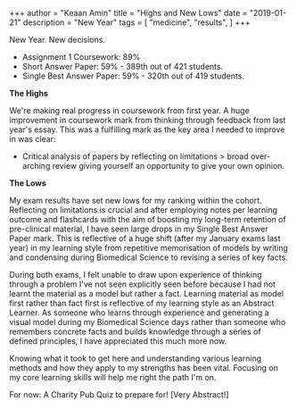 +++
author = "Keaan Amin"
title = "Highs and New Lows"
date = "2019-01-21"
description = "New Year"
tags = [
    "medicine",
    "results",
]
+++

New Year. New decisions.

-  Assignment 1 Coursework: 89%
- Short Answer Paper: 59% - 389th out of 421 students.
- Single Best Answer Paper: 59% - 320th out of 419 students.
<!--more-->

**The Highs**

We're making real progress in coursework from first year. A huge improvement in coursework mark from thinking through feedback from last year's essay. This was a fulfilling mark as the key area I needed to improve in was clear:

- Critical analysis of papers by reflecting on limitations > broad over-arching review giving yourself an opportunity to give your own opinion.

**The Lows**

My exam results have set new lows for my ranking within the cohort. Reflecting on limitations is crucial and after employing notes per learning outcome and flashcards with the aim of boosting my long-term retention of pre-clinical material, I have seen large drops in my Single Best Answer Paper mark. This is reflective of a huge shift (after my January exams last year) in my learning style from repetitive memorisation of models by writing and condensing during Biomedical Science to revising a series of key facts.

During both exams, I felt unable to draw upon experience of thinking through a problem I've not seen explicitly seen before because I had not learnt the material as a model but rather a fact. Learning material as model first rather than fact first is reflective of my learning style as an Abstract Learner. As someone who learns through experience and generating a visual model during my Biomedical Science days rather than someone who remembers concrete facts and builds knowledge through a series of defined principles, I have appreciated this much more now.

Knowing what it took to get here and understanding various learning methods and how they apply to my strengths has been vital. Focusing on my core learning skills will help me right the path I'm on.

For now: A Charity Pub Quiz to prepare for! [Very Abstract!]
